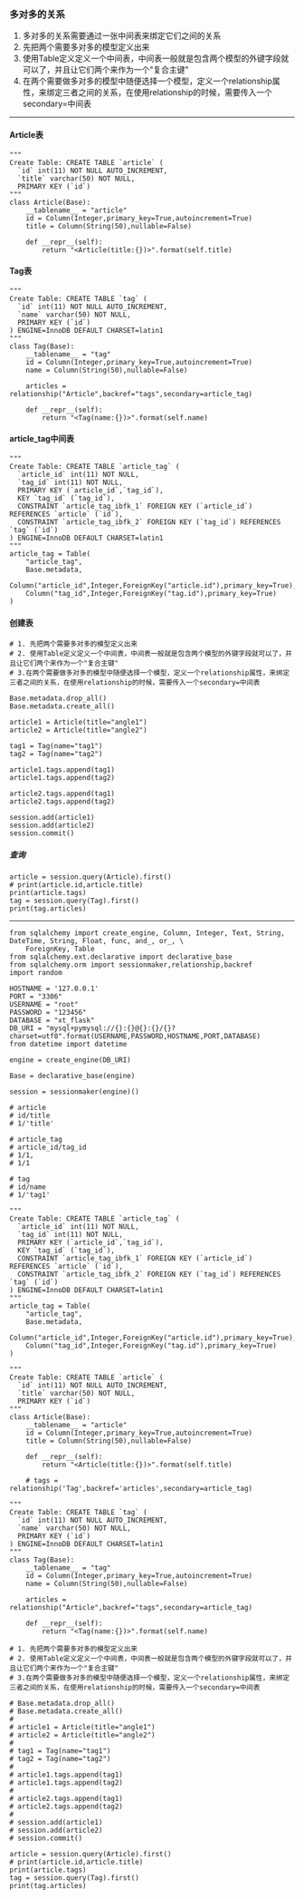### 多对多的关系

1. 多对多的关系需要通过一张中间表来绑定它们之间的关系
2. 先把两个需要多对多的模型定义出来
3. 使用Table定义定义一个中间表，中间表一般就是包含两个模型的外键字段就可以了，并且让它们两个来作为一个"复合主键"
4. 在两个需要做多对多的模型中随便选择一个模型，定义一个relationship属性，来绑定三者之间的关系，在使用relationship的时候，需要传入一个secondary=中间表

---

#### Article表

    """
    Create Table: CREATE TABLE `article` (
      `id` int(11) NOT NULL AUTO_INCREMENT,
      `title` varchar(50) NOT NULL,
      PRIMARY KEY (`id`)
    """
    class Article(Base):
        __tablename__ = "article"
        id = Column(Integer,primary_key=True,autoincrement=True)
        title = Column(String(50),nullable=False)

        def __repr__(self):
            return "<Article(title:{})>".format(self.title)

#### Tag表

    """
    Create Table: CREATE TABLE `tag` (
      `id` int(11) NOT NULL AUTO_INCREMENT,
      `name` varchar(50) NOT NULL,
      PRIMARY KEY (`id`)
    ) ENGINE=InnoDB DEFAULT CHARSET=latin1
    """
    class Tag(Base):
        __tablename__ = "tag"
        id = Column(Integer,primary_key=True,autoincrement=True)
        name = Column(String(50),nullable=False)

        articles = relationship("Article",backref="tags",secondary=article_tag)

        def __repr__(self):
            return "<Tag(name:{})>".format(self.name)

#### article\_tag中间表

    """
    Create Table: CREATE TABLE `article_tag` (
      `article_id` int(11) NOT NULL,
      `tag_id` int(11) NOT NULL,
      PRIMARY KEY (`article_id`,`tag_id`),
      KEY `tag_id` (`tag_id`),
      CONSTRAINT `article_tag_ibfk_1` FOREIGN KEY (`article_id`) REFERENCES `article` (`id`),
      CONSTRAINT `article_tag_ibfk_2` FOREIGN KEY (`tag_id`) REFERENCES `tag` (`id`)
    ) ENGINE=InnoDB DEFAULT CHARSET=latin1
    """
    article_tag = Table(
        "article_tag",
        Base.metadata,
        Column("article_id",Integer,ForeignKey("article.id"),primary_key=True),
        Column("tag_id",Integer,ForeignKey("tag.id"),primary_key=True)
    )

#### 创建表

```
# 1. 先把两个需要多对多的模型定义出来
# 2. 使用Table定义定义一个中间表，中间表一般就是包含两个模型的外键字段就可以了，并且让它们两个来作为一个"复合主键"
# 3.在两个需要做多对多的模型中随便选择一个模型，定义一个relationship属性，来绑定三者之间的关系，在使用relationship的时候，需要传入一个secondary=中间表

Base.metadata.drop_all()
Base.metadata.create_all()

article1 = Article(title="angle1")
article2 = Article(title="angle2")

tag1 = Tag(name="tag1")
tag2 = Tag(name="tag2")

article1.tags.append(tag1)
article1.tags.append(tag2)

article2.tags.append(tag1)
article2.tags.append(tag2)

session.add(article1)
session.add(article2)
session.commit()
```

##### 查询

```
article = session.query(Article).first()
# print(article.id,article.title)
print(article.tags)
tag = session.query(Tag).first()
print(tag.articles)
```

---

    from sqlalchemy import create_engine, Column, Integer, Text, String, DateTime, String, Float, func, and_, or_, \
        ForeignKey, Table
    from sqlalchemy.ext.declarative import declarative_base
    from sqlalchemy.orm import sessionmaker,relationship,backref
    import random

    HOSTNAME = '127.0.0.1'
    PORT = "3306"
    USERNAME = "root"
    PASSWORD = "123456"
    DATABASE = "xt_flask"
    DB_URI = "mysql+pymysql://{}:{}@{}:{}/{}?charset=utf8".format(USERNAME,PASSWORD,HOSTNAME,PORT,DATABASE)
    from datetime import datetime

    engine = create_engine(DB_URI)

    Base = declarative_base(engine)

    session = sessionmaker(engine)()

    # article
    # id/title
    # 1/'title'

    # article_tag
    # article_id/tag_id
    # 1/1,
    # 1/1

    # tag
    # id/name
    # 1/'tag1'

    """
    Create Table: CREATE TABLE `article_tag` (
      `article_id` int(11) NOT NULL,
      `tag_id` int(11) NOT NULL,
      PRIMARY KEY (`article_id`,`tag_id`),
      KEY `tag_id` (`tag_id`),
      CONSTRAINT `article_tag_ibfk_1` FOREIGN KEY (`article_id`) REFERENCES `article` (`id`),
      CONSTRAINT `article_tag_ibfk_2` FOREIGN KEY (`tag_id`) REFERENCES `tag` (`id`)
    ) ENGINE=InnoDB DEFAULT CHARSET=latin1
    """
    article_tag = Table(
        "article_tag",
        Base.metadata,
        Column("article_id",Integer,ForeignKey("article.id"),primary_key=True),
        Column("tag_id",Integer,ForeignKey("tag.id"),primary_key=True)
    )

    """
    Create Table: CREATE TABLE `article` (
      `id` int(11) NOT NULL AUTO_INCREMENT,
      `title` varchar(50) NOT NULL,
      PRIMARY KEY (`id`)
    """
    class Article(Base):
        __tablename__ = "article"
        id = Column(Integer,primary_key=True,autoincrement=True)
        title = Column(String(50),nullable=False)

        def __repr__(self):
            return "<Article(title:{})>".format(self.title)

        # tags = relationship('Tag',backref='articles',secondary=article_tag)

    """
    Create Table: CREATE TABLE `tag` (
      `id` int(11) NOT NULL AUTO_INCREMENT,
      `name` varchar(50) NOT NULL,
      PRIMARY KEY (`id`)
    ) ENGINE=InnoDB DEFAULT CHARSET=latin1
    """
    class Tag(Base):
        __tablename__ = "tag"
        id = Column(Integer,primary_key=True,autoincrement=True)
        name = Column(String(50),nullable=False)

        articles = relationship("Article",backref="tags",secondary=article_tag)

        def __repr__(self):
            return "<Tag(name:{})>".format(self.name)

    # 1. 先把两个需要多对多的模型定义出来
    # 2. 使用Table定义定义一个中间表，中间表一般就是包含两个模型的外键字段就可以了，并且让它们两个来作为一个"复合主键"
    # 3.在两个需要做多对多的模型中随便选择一个模型，定义一个relationship属性，来绑定三者之间的关系，在使用relationship的时候，需要传入一个secondary=中间表

    # Base.metadata.drop_all()
    # Base.metadata.create_all()
    #
    # article1 = Article(title="angle1")
    # article2 = Article(title="angle2")
    #
    # tag1 = Tag(name="tag1")
    # tag2 = Tag(name="tag2")
    #
    # article1.tags.append(tag1)
    # article1.tags.append(tag2)
    #
    # article2.tags.append(tag1)
    # article2.tags.append(tag2)
    #
    # session.add(article1)
    # session.add(article2)
    # session.commit()

    article = session.query(Article).first()
    # print(article.id,article.title)
    print(article.tags)
    tag = session.query(Tag).first()
    print(tag.articles)



